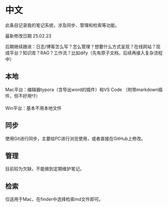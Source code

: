 # 中文

此条目记录我的笔记系统，涉及同步、管理和检索等功能。

最新修改日期 25.02.23

后期继续跟进：日志/博客怎么写？怎么管理？想要什么方式呈现？在线网站？现成平台？知识库？RAG？工作流？比如dify（先有原子文档，后续再接入复杂流程中）

## 本地

Mac平台：编辑器typora（含导出word的插件）和VS Code （附带markdown插件，但不好用👎）

Win平台：基本不用本地文件

## 同步

使用Git进行同步，主要给PC进行浏览使用，或者直接在GitHub上修改。

## 管理

目前较为欠缺，不能做到定期维护笔记。

## 检索

仅适用于Mac，在finder中选择检索md文件即可。